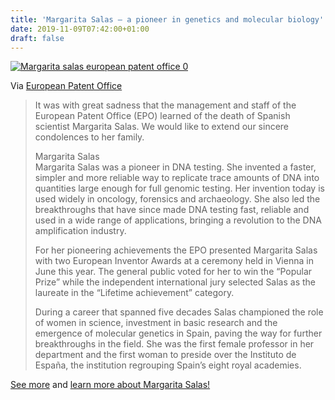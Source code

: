 ```yaml
---
title: 'Margarita Salas – a pioneer in genetics and molecular biology'
date: 2019-11-09T07:42:00+01:00
draft: false
---
```


[![Margarita salas european patent office 0](https://cdn-blog.adafruit.com/uploads/2019/11/Imargarita_salas_european_patent_office_0.jpg "margarita_salas_european_patent_office_0.jpg")](https://www.epo.org/news-issues/news/2019/20191108.html)

Via [European Patent Office](https://www.epo.org/news-issues/news/2019/20191108.html)

> It was with great sadness that the management and staff of the European Patent Office (EPO) learned of the death of Spanish scientist Margarita Salas. We would like to extend our sincere condolences to her family.
> 
> Margarita Salas  
> Margarita Salas was a pioneer in DNA testing. She invented a faster, simpler and more reliable way to replicate trace amounts of DNA into quantities large enough for full genomic testing. Her invention today is used widely in oncology, forensics and archaeology. She also led the breakthroughs that have since made DNA testing fast, reliable and used in a wide range of applications, bringing a revolution to the DNA amplification industry.
> 
> For her pioneering achievements the EPO presented Margarita Salas with two European Inventor Awards at a ceremony held in Vienna in June this year. The general public voted for her to win the “Popular Prize” while the independent international jury selected Salas as the laureate in the “Lifetime achievement” category.
> 
> During a career that spanned five decades Salas championed the role of women in science, investment in basic research and the emergence of molecular genetics in Spain, paving the way for further breakthroughs in the field. She was the first female professor in her department and the first woman to preside over the Instituto de España, the institution regrouping Spain’s eight royal academies.

[See more](https://www.epo.org/news-issues/news/2019/20191108.html) and [learn more about Margarita Salas!](https://en.wikipedia.org/wiki/Margarita_Salas)
